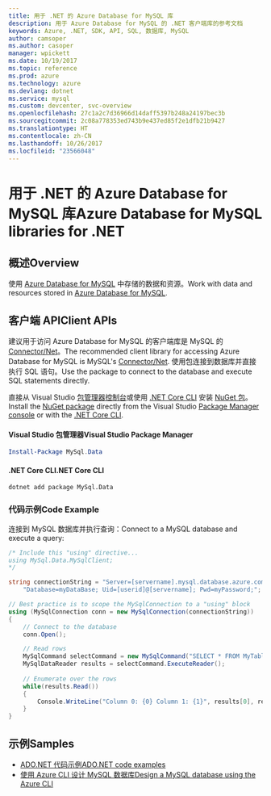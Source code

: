 ```yaml
---
title: 用于 .NET 的 Azure Database for MySQL 库
description: 用于 Azure Database for MySQL 的 .NET 客户端库的参考文档
keywords: Azure, .NET, SDK, API, SQL, 数据库, MySQL
author: camsoper
ms.author: casoper
manager: wpickett
ms.date: 10/19/2017
ms.topic: reference
ms.prod: azure
ms.technology: azure
ms.devlang: dotnet
ms.service: mysql
ms.custom: devcenter, svc-overview
ms.openlocfilehash: 27c1a2c7d36966d14daff5397b248a24197bec3b
ms.sourcegitcommit: 2c08a778353ed743b9e437ed85f2e1dfb21b9427
ms.translationtype: HT
ms.contentlocale: zh-CN
ms.lasthandoff: 10/26/2017
ms.locfileid: "23566048"
---
```

# <a name="azure-database-for-mysql-libraries-for-net"></a><span data-ttu-id="7a3d0-104">用于 .NET 的 Azure Database for MySQL 库</span><span class="sxs-lookup"><span data-stu-id="7a3d0-104">Azure Database for MySQL libraries for .NET</span></span>

## <a name="overview"></a><span data-ttu-id="7a3d0-105">概述</span><span class="sxs-lookup"><span data-stu-id="7a3d0-105">Overview</span></span>

<span data-ttu-id="7a3d0-106">使用 [Azure Database for MySQL](/azure/mysql/overview) 中存储的数据和资源。</span><span class="sxs-lookup"><span data-stu-id="7a3d0-106">Work with data and resources stored in [Azure Database for MySQL](/azure/mysql/overview).</span></span>

## <a name="client-apis"></a><span data-ttu-id="7a3d0-107">客户端 API</span><span class="sxs-lookup"><span data-stu-id="7a3d0-107">Client APIs</span></span>

<span data-ttu-id="7a3d0-108">建议用于访问 Azure Database for MySQL 的客户端库是 MySQL 的 [Connector/Net](https://dev.mysql.com/doc/connector-net/en)。</span><span class="sxs-lookup"><span data-stu-id="7a3d0-108">The recommended client library for accessing Azure Database for MySQL is MySQL's [Connector/Net](https://dev.mysql.com/doc/connector-net/en).</span></span> <span data-ttu-id="7a3d0-109">使用包连接到数据库并直接执行 SQL 语句。</span><span class="sxs-lookup"><span data-stu-id="7a3d0-109">Use the package to connect to the database and execute SQL statements directly.</span></span> 

<span data-ttu-id="7a3d0-110">直接从 Visual Studio [包管理器控制台][PackageManager]或使用 [.NET Core CLI][DotNetCLI] 安装 [NuGet 包](https://www.nuget.org/packages/MySql.Data)。</span><span class="sxs-lookup"><span data-stu-id="7a3d0-110">Install the [NuGet package](https://www.nuget.org/packages/MySql.Data) directly from the Visual Studio [Package Manager console][PackageManager] or with the [.NET Core CLI][DotNetCLI].</span></span>

#### <a name="visual-studio-package-manager"></a><span data-ttu-id="7a3d0-111">Visual Studio 包管理器</span><span class="sxs-lookup"><span data-stu-id="7a3d0-111">Visual Studio Package Manager</span></span>

```powershell
Install-Package MySql.Data
```

#### <a name="net-core-cli"></a><span data-ttu-id="7a3d0-112">.NET Core CLI</span><span class="sxs-lookup"><span data-stu-id="7a3d0-112">.NET Core CLI</span></span>

```bash
dotnet add package MySql.Data
```

### <a name="code-example"></a><span data-ttu-id="7a3d0-113">代码示例</span><span class="sxs-lookup"><span data-stu-id="7a3d0-113">Code Example</span></span>

<span data-ttu-id="7a3d0-114">连接到 MySQL 数据库并执行查询：</span><span class="sxs-lookup"><span data-stu-id="7a3d0-114">Connect to a MySQL database and execute a query:</span></span>

```csharp
/* Include this "using" directive...
using MySql.Data.MySqlClient;
*/

string connectionString = "Server=[servername].mysql.database.azure.com; " +
    "Database=myDataBase; Uid=[userid]@[servername]; Pwd=myPassword;";

// Best practice is to scope the MySqlConnection to a "using" block
using (MySqlConnection conn = new MySqlConnection(connectionString))
{
    // Connect to the database
    conn.Open();

    // Read rows
    MySqlCommand selectCommand = new MySqlCommand("SELECT * FROM MyTable", conn);
    MySqlDataReader results = selectCommand.ExecuteReader();
    
    // Enumerate over the rows
    while(results.Read())
    {
        Console.WriteLine("Column 0: {0} Column 1: {1}", results[0], results[1]);
    }
}
```

## <a name="samples"></a><span data-ttu-id="7a3d0-115">示例</span><span class="sxs-lookup"><span data-stu-id="7a3d0-115">Samples</span></span>

- [<span data-ttu-id="7a3d0-116">ADO.NET 代码示例</span><span class="sxs-lookup"><span data-stu-id="7a3d0-116">ADO.NET code examples</span></span>](/dotnet/framework/data/adonet/ado-net-code-examples)
- [<span data-ttu-id="7a3d0-117">使用 Azure CLI 设计 MySQL 数据库</span><span class="sxs-lookup"><span data-stu-id="7a3d0-117">Design a MySQL database using the Azure CLI</span></span>](https://docs.microsoft.com/azure/mysql/tutorial-design-database-using-cli) 

[PackageManager]: https://docs.microsoft.com/nuget/tools/package-manager-console
[DotNetCLI]: https://docs.microsoft.com/dotnet/core/tools/dotnet-add-package
